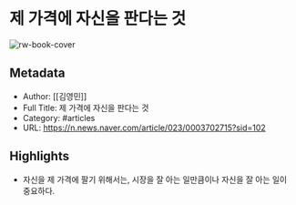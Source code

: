# 제 가격에 자신을 판다는 것

![rw-book-cover](https://mimgnews.pstatic.net/image/news/m/2014/favicon/favicon.ico)

## Metadata
- Author: [[김영민]]
- Full Title: 제 가격에 자신을 판다는 것
- Category: #articles
- URL: https://n.news.naver.com/article/023/0003702715?sid=102

## Highlights
- 자신을 제 가격에 팔기 위해서는, 시장을 잘 아는 일만큼이나 자신을 잘 아는 일이 중요하다.
